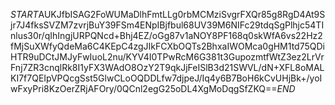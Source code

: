 $START$AUKJfbISAG2FoWUMaDlhFmtLLg0rbMCMziSvgrFXQr85g8RgD4At9Sjr7J4fksSVZM7zvrjBuY39FSm4ENpIBjfbul68UV39M6NIFc29tdqSgPlhjc54TInlus30r/qIhIngjURPQNcd+Bhj4EZ/oGg87v1aNOY8PF168q0skWfA6vs22Hz2fMjSuXWfyQdeMa6C4KEpC4zgJIkFCXbOQTs2BhxaIWOMca0gHM1td75QDiHTR9uDCtJMJyFwIuoL2nu/KYV4I0TPwRcM6G381t3GupozmtfWtZ3ez2LrVrFnj7ZR3cnqlRk8I1yFX3WAdO8OzY2T9qkJjFeISlB3d21SWVL/dN+XFL8oMALKI7f7QEIpVPQcgSst5GlwCLoOQDDLfw7djpeJ/Iq4y6B7BoH6kCvUHjBk+/yoIwFxyPri8KzOerZRjAFOry/0QCnl2egG25oDL4XgMoDqgSfZKQ==$END$